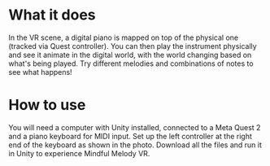 # What it does
In the VR scene, a digital piano is mapped on top of the physical one (tracked via Quest controller). You can then play the instrument physically and see it animate in the digital world, with the world changing based on what's being played. Try different melodies and combinations of notes to see what happens!

# How to use
You will need a computer with Unity installed, connected to a Meta Quest 2 and a piano keyboard for MIDI input. Set up the left controller at the right end of the keyboard as shown in the photo. Download all the files and run it in Unity to experience Mindful Melody VR.
